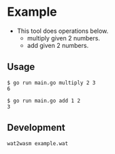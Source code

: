 # Example

* This tool does operations below.
  - multiply given 2 numbers.
  - add given 2 numbers.

## Usage

```console
$ go run main.go multiply 2 3
6

$ go run main.go add 1 2
3
```

## Development

```console
wat2wasm example.wat
```
